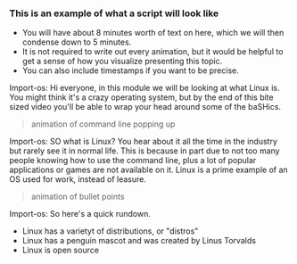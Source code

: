 ### This is an example of what a script will look like
- You will have about 8 minutes worth of text on here, which we will then condense down to 5 minutes.
- It is not required to write out every animation, but it would be helpful to get a sense of how you visualize presenting this topic.
- You can also include timestamps if you want to be precise. 


Import-os: Hi everyone, in this module we will be looking at what Linux is. You might think it's a crazy operating system, but by the end of this bite sized video you'll be able to wrap your head around some of the baSHics. 


> animation of command line popping up 

Import-os: SO what is Linux? You hear about it all the time in the industry but rarely see it in normal life. This is because in part due to not too many people knowing how to use the command line, plus a lot of popular applications or games are not available on it. Linux is a prime example of an OS used for work, instead of leasure.

>animation of bullet points

Import-os: So here's a quick rundown.
- Linux has a varietyt of distributions, or "distros" 
- Linux has a penguin mascot and was created by Linus Torvalds 
- Linux is open source

